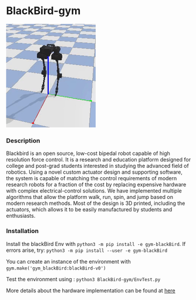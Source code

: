 # BlackBird-gym

![demo](demo.gif)

### Description

Blackbird is an open source, low-cost bipedal robot capable of high resolution force control. It is a research and education platform designed for college and post-grad students interested in studying the advanced field of robotics. Using a novel custom actuator design and supporting software, the system is capable of matching the control requirements of modern research robots for a fraction of the cost by replacing expensive hardware with complex electrical-control solutions. We have implemented multiple algorithms that allow the platform walk, run, spin, and jump based on modern research methods. Most of the design is 3D printed, including the actuators, which allows it to be easily manufactured by students and enthusiasts.

### Installation

Install the blackBird Env with `python3 -m pip install -e gym-blackBird`.
If errors arise, try: `python3 -m pip install --user -e gym-blackBird`


You can create an instance of the environment with `gym.make('gym_blackBird:blackBird-v0')`

Test the environment using : ```python3 BlackBird-gym/EnvTest.py ```

More details about the hardware implementation can be found at [here](https://hackaday.io/project/160882-blackbird-bipedal-robot)
